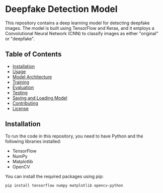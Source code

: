 # Deepfake Detection Model

This repository contains a deep learning model for detecting deepfake images. The model is built using TensorFlow and Keras, and it employs a Convolutional Neural Network (CNN) to classify images as either "original" or "deepfake". 

## Table of Contents

- [Installation](#installation)
- [Usage](#usage)
- [Model Architecture](#model-architecture)
- [Training](#training)
- [Evaluation](#evaluation)
- [Testing](#testing)
- [Saving and Loading Model](#saving-and-loading-model)
- [Contributing](#contributing)
- [License](#license)

## Installation

To run the code in this repository, you need to have Python and the following libraries installed:

- TensorFlow
- NumPy
- Matplotlib
- OpenCV

You can install the required packages using pip:

```bash
pip install tensorflow numpy matplotlib opencv-python
